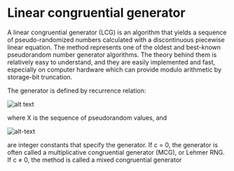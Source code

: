 # Linear congruential generator

A linear congruential generator (LCG) is an algorithm that yields a sequence of pseudo-randomized numbers calculated with a discontinuous piecewise linear equation. The method represents one of the oldest and best-known pseudorandom number generator algorithms. The theory behind them is relatively easy to understand, and they are easily implemented and fast, especially on computer hardware which can provide modulo arithmetic by storage-bit truncation.

The generator is defined by recurrence relation:

![alt text](https://wikimedia.org/api/rest_v1/media/math/render/svg/3a40cd0032b03626a091a5a0e1b4684b3d5eb406)

where X is the sequence of pseudorandom values, and

![alt-text](https://wikimedia.org/api/rest_v1/media/math/render/svg/d4ede7bedbdf2b8a8c7a8f6bf240b04bdf71515e)

are integer constants that specify the generator. If c = 0, the generator is often called a multiplicative congruential generator (MCG), or Lehmer RNG. If c ≠ 0, the method is called a mixed congruential generator

